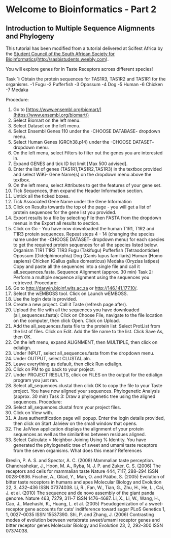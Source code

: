 # Welcome to Bioinformatics - Part 2 
## Introduction to Multiple Sequence Aligmnents and Phylogeny 

This tutorial has been modified from a tutorial delivered at Scifest Africa by the [Student Council of the South African Society for Bioinformatics](SASBi)(http://sasbistudents.weebly.com).

You will explore genes for in Taste Receptors across different species! 

Task 1: Obtain the protein sequences for TAS1R3, TAS1R2 and TAS1R1 for the organisms.
-1 Fugu
-2 Pufferfish
-3 Opossum
-4 Dog
-5 Human
-6 Chicken
-7 Medaka

Procedure:
1. Go to [https://www.ensembl.org/biomart/](https://www.ensembl.org/biomart/)
2. Select Biomart on the left menu.
3. Select Dataset on the left menu.
4. Select Ensembl Genes 110 under the -CHOOSE DATABASE- dropdown menu.
5. Select Human Genes (GRCh38.p14) under the -CHOOSE DATASET- dropdown
menu.
6. On the left menu, select Filters to filter out the genes you are interested in.
7. Expand GENES and tick ID list limit [Max 500 advised].
8. Enter the list of genes (TAS1R1,TAS1R2,TAS1R3) in the textbox provided and select WiKi-
Gene Name(s) on the dropdown menu above the textbox.
9. On the left menu, select Attributes to get the features of your gene set.
10. Tick Sequences, then expand the Header Information section.
11. Untick all the ticked boxes.
12. Tick Associated Gene Name under the Gene Information
13. Click on Results towards the top of the page - you will get a list of protein sequences
for the gene list you provided.
14. Export results to a file by selecting File then FASTA from the dropdown menus in the
Export all results to section.
15. Click on Go - You have now downloaded the human T1R1, T1R2 and T1R3 protein sequences.
Repeat steps 4 - 14 (changing the species name under the -CHOOSE DATASET- dropdown
menu) for each species to get the required protein sequences for all the species listed
below.
Organism T1R1 T1R2 T1R3
Fugu (Takifugu)
Pufferfish (Tetraodontidae)
Opossum (Didelphimorphia)
Dog (Canis lupus familiaris)
Human (Homo sapiens)
Chicken (Gallus gallus domesticus)
Medaka (Oryzias latipes)
Copy and paste all the sequences into a single file and call it all_sequences.fasta.
Sequence Alignment (approx. 30 min)
Task 2: Perform a multiple sequence alignment using the sequences you retrieved.
Procedure:
1. Go to http://darwin.bioinf.wits.ac.za or http://146.141.177.10/.
2. Select the wEMBOSS tool. Click on Launch wEMBOSS.
3. Use the login details provided.
4. Create a new project. Call it Taste (refresh page after).
5. Upload the file with all the sequences you have downloaded (all_sequences.fasta):
Click on Choose File, navigate to the file location on the computer, then click Open.
Click on Upload.
6. Add the all_sequences.fasta file to the protein list:
Select ProtList from the list of files.
Click on Edit.
Add the file name to the list.
Click Save As, then OK.
7. On the left menu, expand ALIGNMENT, then MULTIPLE, then click on edialign.
8. Under INPUT, select all_sequences.fasta from the dropdown menu.
9. Under OUTPUT, select CLUSTAL.aln.
10. Leave everything as default, then click Run edialign.
11. Click on PM to go back to your project.
12. Under PROJECT RESULTS, click on FILES on the output for the edialign program you
just ran.
13. Select all_sequences.clustal then click OK to copy the file to your Taste project.
You have now aligned your sequences.
Phylogenetic Analysis (approx. 30 min)
Task 3: Draw a phylogenetic tree using the aligned sequences.
Procedure:
1. Select all_sequences.clustal from your project files.
2. Click on View with.
3. A Java authentification page will popup. Enter the login details provided, then click
on Start Jalview on the small window that opens.
4. The JalView application displays the alignment of your protein sequences as well as
the similarities between residues aligned.
5. Select Calculate > Neighbor Joining Using % Identity.
You have generated the phylogenetic tree of sweet and umami taste receptors from the
seven organisms. What does this mean?
References

Breslin, P. A. S. and Spector, A. C. (2008) Mammalian taste perception.
Chandrashekar, J., Hoon, M. A., Ryba, N. J. P. and Zuker, C. S. (2006) The receptors and cells for mammalian
taste Nature 444, 7117, 288–294 ISSN 0028-0836.
Fischer, A., Gilad, Y., Man, O. and Pääbo, S. (2005) Evolution of bitter taste receptors in humans and apes
Molecular Biology and Evolution 22, 3, 432–436 ISSN 07374038.
Li, R., Fan, W., Tian, G., Zhu, H., He, L., Cai, J. et al. (2010) The sequence and de novo assembly of the giant
panda genome. Nature 463, 7279, 311–7 ISSN 1476-4687.
Li, X., Li, W., Wang, H., Cao, J., Maehashi, K., Huang, L. et al. (2005) Pseudogenization of a sweet-receptor gene
accounts for cats’ indifference toward sugar PLoS Genetics 1, 1, 0027–0035 ISSN 15537390.
Shi, P. and Zhang, J. (2006) Contrasting modes of evolution between vertebrate sweet/umami receptor genes
and bitter receptor genes Molecular Biology and Evolution 23, 2, 292–300 ISSN 07374038.
